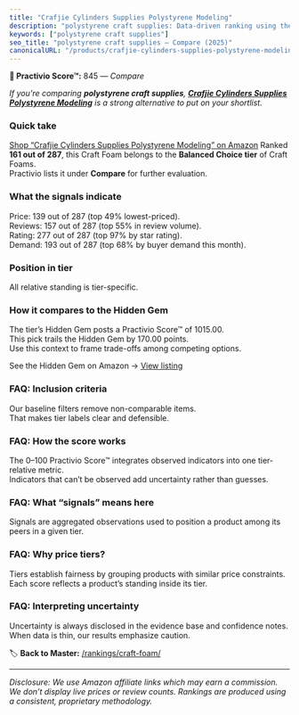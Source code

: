 ```yaml
---
title: "Crafjie Cylinders Supplies Polystyrene Modeling"
description: "polystyrene craft supplies: Data-driven ranking using the Practivio Score™. Positioned by quality, value, demand, findability, momentum."
keywords: ["polystyrene craft supplies"]
seo_title: "polystyrene craft supplies — Compare (2025)"
canonicalURL: "/products/crafjie-cylinders-supplies-polystyrene-modeling-B0D3S4QC9V/"
---
```


**🛒 Practivio Score™:** 845 — _Compare_


*If you're comparing **polystyrene craft supplies**, **[Crafjie Cylinders Supplies Polystyrene Modeling](https://www.amazon.com/dp/B0D3S4QC9V?tag=practivio-20)** is a strong alternative to put on your shortlist.*
### Quick take
[Shop “Crafjie Cylinders Supplies Polystyrene Modeling” on Amazon](https://www.amazon.com/dp/B0D3S4QC9V?tag=practivio-20)
Ranked **161 out of 287**, this Craft Foam belongs to the **Balanced Choice tier** of Craft Foams.  
Practivio lists it under **Compare** for further evaluation.

### What the signals indicate
Price: 139 out of 287 (top 49% lowest-priced).  
Reviews: 157 out of 287 (top 55% in review volume).  
Rating: 277 out of 287 (top 97% by star rating).  
Demand: 193 out of 287 (top 68% by buyer demand this month).

### Position in tier
All relative standing is tier-specific.

### How it compares to the Hidden Gem
The tier’s Hidden Gem posts a Practivio Score™ of 1015.00.  
This pick trails the Hidden Gem by 170.00 points.  
Use this context to frame trade-offs among competing options.  

See the Hidden Gem on Amazon → [View listing](https://www.amazon.com/dp/B0927HTJ6B?tag=practivio-20)

### FAQ: Inclusion criteria
Our baseline filters remove non-comparable items.  
That makes tier labels clear and defensible.

### FAQ: How the score works
The 0–100 Practivio Score™ integrates observed indicators into one tier-relative metric.  
Indicators that can’t be observed add uncertainty rather than guesses.

### FAQ: What “signals” means here
Signals are aggregated observations used to position a product among its peers in a given tier.

### FAQ: Why price tiers?
Tiers establish fairness by grouping products with similar price constraints.  
Each score reflects a product’s standing inside its tier.

### FAQ: Interpreting uncertainty
Uncertainty is always disclosed in the evidence base and confidence notes.  
When data is thin, our results emphasize caution.

<!-- Missing template for Compare/CompareWithinPriceClass -->


🏷️ **Back to Master:** [/rankings/craft-foam/](/rankings/craft-foam/)

---
_Disclosure: We use Amazon affiliate links which may earn a commission. We don’t display live prices or review counts. Rankings are produced using a consistent, proprietary methodology._
